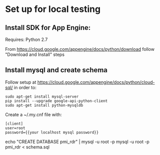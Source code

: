 # Set up for local testing

## Install SDK for App Engine:

Requires: Python 2.7

From https://cloud.google.com/appengine/docs/python/download follow "Download and Install" steps

## Install mysql and create schema

Follow setup at https://cloud.google.com/appengine/docs/python/cloud-sql/ in order to:

    sudo apt-get install mysql-server
    pip install --upgrade google-api-python-client
    sudo apt-get install python-mysqldb

Create a ~/.my.cnf file with:

```
[client]
user=root
password={{your localhost mysql password}}
```

echo "CREATE DATABASE pmi_rdr" | mysql -u root -p
mysql -u root -p  pmi_rdr < schema.sql

